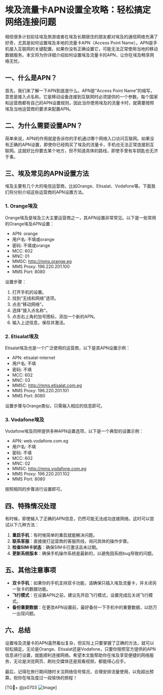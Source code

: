 # 埃及流量卡APN设置全攻略：轻松搞定网络连接问题

相信很多计划前往埃及旅游或者在埃及长期居住的朋友都对埃及的通信网络充满了好奇，尤其是如何设置埃及本地的流量卡APN（Access Point Name）。APN是手机接入互联网的关键配置，如果你没有正确设置它，可能无法正常使用当地的移动数据服务。本文将为你详细介绍如何设置埃及流量卡的APN，让你在埃及畅享网络无忧。

## 一、什么是APN？

首先，我们来了解一下APN到底是什么。APN是“Access Point Name”的缩写，意思是接入点名称。它是移动设备连接到互联网时必须提供的一个参数。每个国家和运营商都有自己的APN设置规则，因此当你使用埃及的流量卡时，就需要按照埃及当地运营商的要求来配置APN。

## 二、为什么需要设置APN？

简单来说，APN的作用就是告诉你的手机通过哪个网络入口访问互联网。如果没有正确的APN设置，即使你已经购买了埃及的流量卡，手机也无法正常连接到互联网。这就好比你要去某个地方，但不知道具体的路线，即使手里有车钥匙也无济于事。

## 三、埃及常见的APN设置方法

埃及主要有几个大的电信运营商，比如Orange、Etisalat、Vodafone等。下面我们将分别介绍这些运营商的APN设置方法。

### 1. Orange埃及

Orange埃及是埃及三大主要运营商之一，其APN设置非常常见。以下是一些常用的Orange埃及APN设置：

- APN: orange
- 用户名: 不填或orange
- 密码: 不填或orange
- MCC: 602
- MNC: 01
- MMSC: http://mms.orange.eg
- MMS Proxy: 196.220.201.100
- MMS Port: 8080

设置步骤：
1. 打开手机的设置。
2. 找到“无线和网络”选项。
3. 点击“移动网络”。
4. 选择“接入点名称”。
5. 点击右上角的加号图标，添加一个新的APN。
6. 输入上述信息，保存并激活。

### 2. Etisalat埃及

Etisalat埃及也是一个广泛使用的运营商，以下是其APN设置示例：

- APN: etisalat-internet
- 用户名: 不填
- 密码: 不填
- MCC: 602
- MNC: 03
- MMSC: http://mms.etisalat.com.eg
- MMS Proxy: 196.220.201.101
- MMS Port: 8080

设置步骤与Orange类似，只需输入相应的信息即可。

### 3. Vodafone埃及

Vodafone埃及同样提供多种APN设置选项，以下是一个典型的设置示例：

- APN: web.vodafone.com.eg
- 用户名: 不填
- 密码: 不填
- MCC: 602
- MNC: 02
- MMSC: http://mms.vodafone.com.eg
- MMS Proxy: 196.220.201.102
- MMS Port: 8080

按照相同的步骤进行设置即可。

## 四、特殊情况处理

有时候，即使输入了正确的APN信息，仍然可能无法成功连接网络。这时可以尝试以下几种方法：

1. **重启手机**：有时候简单的重启就能解决问题。
2. **联系客服**：直接拨打运营商的客服热线，询问具体的操作步骤。
3. **检查SIM卡状态**：确保SIM卡已激活且未过期。
4. **更新系统版本**：确保手机操作系统是最新的，以避免因系统bug导致的问题。

## 五、其他注意事项

- **双卡手机**：如果你的手机支持双卡功能，请确保只插入埃及流量卡，并关闭另一张卡的数据功能。
- **飞行模式**：在设置APN之前，建议先开启飞行模式，设置完成后关闭飞行模式。
- **备份重要数据**：在更改APN设置前，最好备份一下手机中的重要数据，以防万一出现问题。

## 六、总结

设置埃及流量卡的APN虽然看似复杂，但实际上只要掌握了正确的方法，就可以轻松搞定。无论是Orange、Etisalat还是Vodafone，只要你按照官方提供的APN信息进行设置，就能顺利连接网络。希望本文能帮助你在埃及享受便捷的网络服务，无论是浏览网页、刷社交媒体还是观看视频，都能得心应手。

最后，记得在旅行期间随时关注网络信号情况，合理安排流量使用，以免超出预算。祝你在埃及度过一段愉快的旅程！

[TG💪+ @jx0703 ![Image](https://github.com/user-attachments/assets/dbca1d08-cadb-493c-b0ec-ad6f7a83f270)]